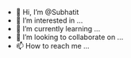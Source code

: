 - 👋 Hi, I’m @Subhatit
- 👀 I’m interested in ...
- 🌱 I’m currently learning ...
- 💞️ I’m looking to collaborate on ...
- 📫 How to reach me ...

<!---
Subhatit/Subhatit is a ✨ special ✨ repository because its `README.md` (this file) appears on your GitHub profile.
You can click the Preview link to take a look at your changes.
--->
